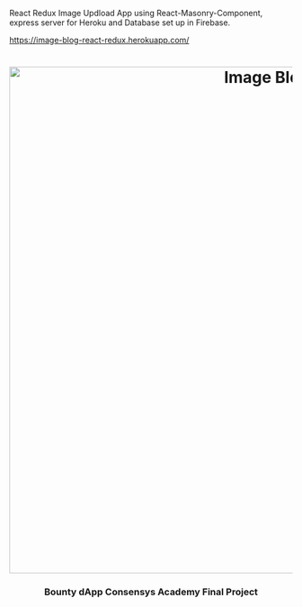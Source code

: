 React Redux Image Updload App using React-Masonry-Component, express server for Heroku and Database set up in Firebase.

https://image-blog-react-redux.herokuapp.com/

<h1 align="center">
	<img
		width="900"
		alt="Image Blog"
		src="https://gallery.mailchimp.com/fee238bfe84b47c290a863338/images/e46f413c-22c2-4a3d-a34d-46438fd96983.png"/>
</h1>

<h3 align="center">
	Bounty dApp Consensys Academy Final Project
</h3>
